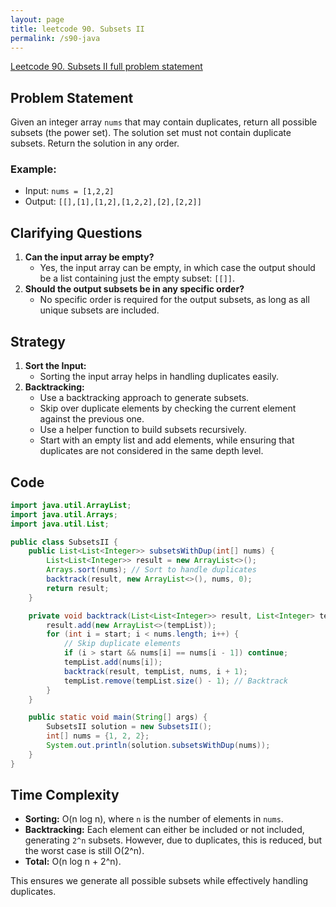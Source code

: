 ```yaml
---
layout: page
title: leetcode 90. Subsets II
permalink: /s90-java
---
```

[Leetcode 90. Subsets II full problem statement](https://algoadvance.github.io/algoadvance/l90)
## Problem Statement
Given an integer array `nums` that may contain duplicates, return all possible subsets (the power set). The solution set must not contain duplicate subsets. Return the solution in any order.

### Example:
- Input: `nums = [1,2,2]`
- Output: `[[],[1],[1,2],[1,2,2],[2],[2,2]]`

## Clarifying Questions
1. **Can the input array be empty?**
   - Yes, the input array can be empty, in which case the output should be a list containing just the empty subset: `[[]]`.
2. **Should the output subsets be in any specific order?**
   - No specific order is required for the output subsets, as long as all unique subsets are included.

## Strategy
1. **Sort the Input:**
   - Sorting the input array helps in handling duplicates easily.
2. **Backtracking:**
   - Use a backtracking approach to generate subsets.
   - Skip over duplicate elements by checking the current element against the previous one.
   - Use a helper function to build subsets recursively.
   - Start with an empty list and add elements, while ensuring that duplicates are not considered in the same depth level.

## Code
```java
import java.util.ArrayList;
import java.util.Arrays;
import java.util.List;

public class SubsetsII {
    public List<List<Integer>> subsetsWithDup(int[] nums) {
        List<List<Integer>> result = new ArrayList<>();
        Arrays.sort(nums); // Sort to handle duplicates
        backtrack(result, new ArrayList<>(), nums, 0);
        return result;
    }

    private void backtrack(List<List<Integer>> result, List<Integer> tempList, int[] nums, int start) {
        result.add(new ArrayList<>(tempList));
        for (int i = start; i < nums.length; i++) {
            // Skip duplicate elements
            if (i > start && nums[i] == nums[i - 1]) continue; 
            tempList.add(nums[i]);
            backtrack(result, tempList, nums, i + 1);
            tempList.remove(tempList.size() - 1); // Backtrack
        }
    }

    public static void main(String[] args) {
        SubsetsII solution = new SubsetsII();
        int[] nums = {1, 2, 2};
        System.out.println(solution.subsetsWithDup(nums));
    }
}
```

## Time Complexity
- **Sorting:** O(n log n), where `n` is the number of elements in `nums`.
- **Backtracking:** Each element can either be included or not included, generating `2^n` subsets. However, due to duplicates, this is reduced, but the worst case is still O(2^n).
- **Total:** O(n log n + 2^n).

This ensures we generate all possible subsets while effectively handling duplicates.